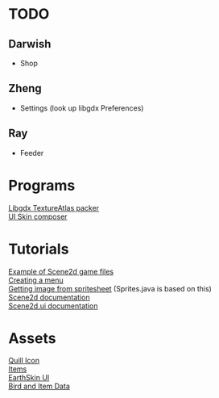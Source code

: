 # TODO
## Darwish
- Shop
## Zheng
- Settings (look up libgdx Preferences)
## Ray
- Feeder

# Programs
[Libgdx TextureAtlas packer](https://github.com/crashinvaders/gdx-texture-packer-gui/releases)  
[UI Skin composer](https://github.com/raeleus/skin-composer/wiki/Getting-Started-With-Windows)  

# Tutorials
[Example of Scene2d game files](https://github.com/TheInvader360/swipe-race-tutorial/tree/master/swipe-race-tutorial/src/com/theinvader360/scene2dtutorial/swiperace)  
[Creating a menu](https://www.gamedevelopment.blog/full-libgdx-game-tutorial-menu-control/)  
[Getting image from spritesheet](https://www.codeandweb.com/physicseditor/tutorials/libgdx-physics) (Sprites.java is based on this)  
[Scene2d documentation](https://libgdx.com/wiki/graphics/2d/scene2d/scene2d)  
[Scene2d.ui documentation](https://libgdx.com/wiki/graphics/2d/scene2d/scene2d-ui)  


# Assets
[Quill Icon](https://opengameart.org/content/32x32-feathers)  
[Items](https://opengameart.org/content/free-game-items-pack-2)  
[EarthSkin UI](https://github.com/czyzby/gdx-skins/tree/master/flat-earth)  
[Bird and Item Data](https://docs.google.com/spreadsheets/d/1wfBKz6L42ZmWmhs26Wi7kW-nk_lZXmaFOHxRovqRa6k/edit?usp=sharing)  
